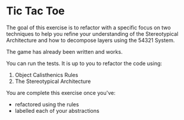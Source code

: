 # Tic Tac Toe

The goal of this exercise is to refactor with a specific focus on two techniques to help you refine your understanding of the Stereotypical Architecture and how to decompose layers using the 54321 System.

The game has already been written and works.

You can run the tests. It is up to you to refactor the code using:

1. Object Calisthenics Rules 
2. The Stereotypical Architecture 

You are complete this exercise once you've:

- refactored using the rules
- labelled each of your abstractions